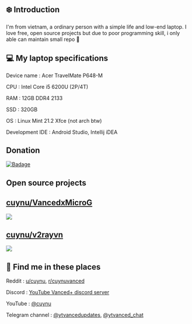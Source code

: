 ## ❄️ Introduction 
I'm from vietnam, a ordinary person with a simple life and low-end laptop. I love free, open source projects but due to poor programming skill, i only able can maintain small repo 🫠

## 💻️ My laptop specifications 
Device name : Acer TravelMate P648-M

CPU : Intel Core i5 6200U (2P/4T)

RAM : 12GB DDR4 2133

SSD : 320GB

OS : Linux Mint 21.2 Xfce (not arch btw)

Development IDE : Android Studio, Intellij iDEA

## Donation 
 <p align="left">
    <a href="https://github.com/sponsors/cuynu"><img src="https://img.shields.io/badge/Support%20me%20:3-%E2%9D%A4-%23db61a2.svg?&logo=github&logoColor=white&labelColor=181717&style=flat-square" alt="Badage"></img></a>

## Open source projects 

## [cuynu/VancedxMicroG](https://github.com/cuynu/VancedxMicroG)

<a href="https://github.com/cuynu/VancedxMicroG"><img src="https://img.shields.io/github/downloads/cuynu/VancedxMicroG/total?color=%233DDC84&logo=android&logoColor=%23fff&style=for-the-badge"></a>
</p>

## [cuynu/v2rayvn](https://github.com/cuynu/v2rayvn)

<a href="https://github.com/cuynu/v2rayvn"><img src="https://img.shields.io/github/downloads/cuynu/v2rayvn/total?color=%233DDC84&logo=android&logoColor=%23fff&style=for-the-badge"></a>
</p>

## 👾 Find me in these places 

Reddit : [u/cuynu](https://www.reddit.com/user/cuynu/), [r/cuynuvanced](https://www.reddit.com/r/cuynuvanced)

Discord : [YouTube Vanced+ discord server](https://discord.gg/U7z2hsxbyM)

YouTube : [@cuynu](https://youtube.com/@cuynu)

Telegram channel : [@ytvancedupdates](https://t.me/ytvancedxupdates), [@ytvanced_chat](https://t.me/ytvancedx_chat)
